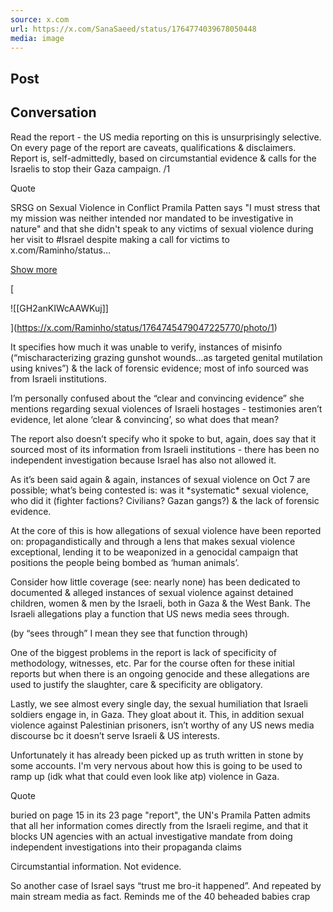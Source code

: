 ```yaml
---
source: x.com
url: https://x.com/SanaSaeed/status/1764774039678050448
media: image
---
```


## Post

## Conversation

Read the report - the US media reporting on this is unsurprisingly selective. On every page of the report are caveats, qualifications & disclaimers. Report is, self-admittedly, based on circumstantial evidence & calls for the Israelis to stop their Gaza campaign. /1

Quote

SRSG on Sexual Violence in Conflict Pramila Patten says "I must stress that my mission was neither intended nor mandated to be investigative in nature" and that she didn't speak to any victims of sexual violence during her visit to #Israel despite making a call for victims to x.com/Raminho/status…

[Show more](https://x.com/Raminho/status/1764745479047225770)

[

![[GH2anKIWcAAWKuj]]



](https://x.com/Raminho/status/1764745479047225770/photo/1)



It specifies how much it was unable to verify, instances of misinfo (“mischaracterizing grazing gunshot wounds…as targeted genital mutilation using knives”) & the lack of forensic evidence; most of info sourced was from Israeli institutions.

I’m personally confused about the “clear and convincing evidence” she mentions regarding sexual violences of Israeli hostages - testimonies aren’t evidence, let alone ‘clear & convincing’, so what does that mean?

The report also doesn’t specify who it spoke to but, again, does say that it sourced most of its information from Israeli institutions - there has been no independent investigation because Israel has also not allowed it.

As it’s been said again & again, instances of sexual violence on Oct 7 are possible; what’s being contested is: was it \*systematic\* sexual violence, who did it (fighter factions? Civilians? Gazan gangs?) & the lack of forensic evidence.

At the core of this is how allegations of sexual violence have been reported on: propagandistically and through a lens that makes sexual violence exceptional, lending it to be weaponized in a genocidal campaign that positions the people being bombed as ‘human animals’.

Consider how little coverage (see: nearly none) has been dedicated to documented & alleged instances of sexual violence against detained children, women & men by the Israeli, both in Gaza & the West Bank. The Israeli allegations play a function that US news media sees through.

(by “sees through” I mean they see that function through)

One of the biggest problems in the report is lack of specificity of methodology, witnesses, etc. Par for the course often for these initial reports but when there is an ongoing genocide and these allegations are used to justify the slaughter, care & specificity are obligatory.

Lastly, we see almost every single day, the sexual humiliation that Israeli soldiers engage in, in Gaza. They gloat about it. This, in addition sexual violence against Palestinian prisoners, isn’t worthy of any US news media discourse bc it doesn’t serve Israeli & US interests.

Unfortunately it has already been picked up as truth written in stone by some accounts. I'm very nervous about how this is going to be used to ramp up (idk what that could even look like atp) violence in Gaza.

Quote



buried on page 15 in its 23 page "report", the UN's Pramila Patten admits that all her information comes directly from the Israeli regime, and that it blocks UN agencies with an actual investigative mandate from doing independent investigations into their propaganda claims

Circumstantial information. Not evidence.

So another case of Israel says “trust me bro-it happened”. And repeated by main stream media as fact. Reminds me of the 40 beheaded babies crap
